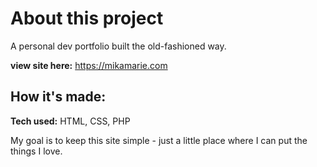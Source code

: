 # About this project
A personal dev portfolio built the old-fashioned way. 

**view site here:** https://mikamarie.com

## How it's made:

**Tech used:** HTML, CSS, PHP

My goal is to keep this site simple - just a little place where I can put the things I love.
